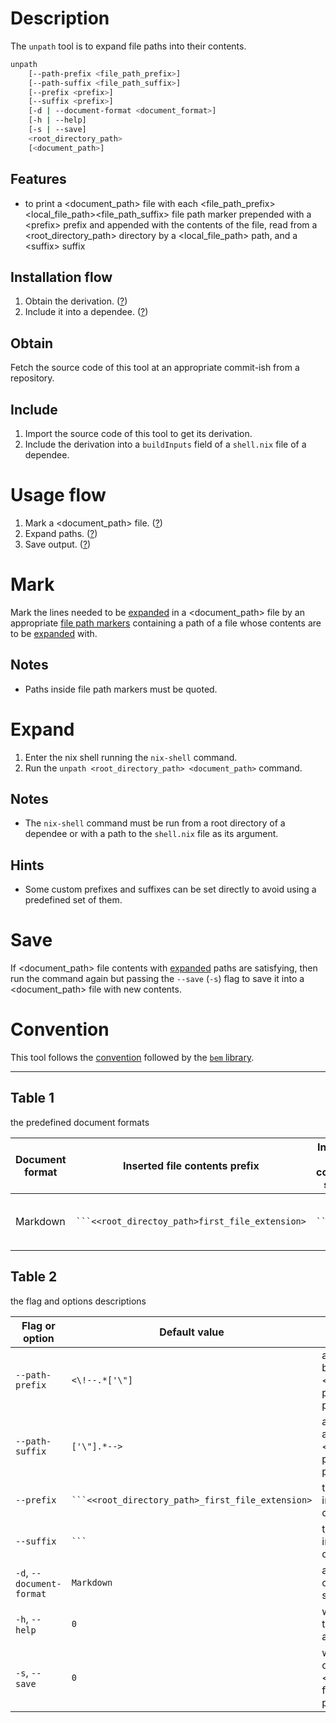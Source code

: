 # Description

The `unpath` tool is to expand file paths into their contents.

```sh
unpath
    [--path-prefix <file_path_prefix>]
    [--path-suffix <file_path_suffix>]
    [--prefix <prefix>]
    [--suffix <prefix>]
    [-d | --document-format <document_format>]
    [-h | --help]
    [-s | --save]
    <root_directory_path>
    [<document_path>]
```

## Features

- to print a \<document\_path\> file
with each \<file\_path\_prefix\>\<local\_file\_path\>\<file\_path\_suffix\> file path marker
prepended
with a \<prefix\> prefix
and appended
with the contents
of the file,
read
from a \<root\_directory\_path\> directory
by a \<local\_file\_path\> path,
and a \<suffix\> suffix

## Installation flow

1. Obtain the derivation. ([?](#obtain))
2. Include it into a dependee. ([?](#include))

## Obtain

Fetch the source code of this tool
at an appropriate commit-ish from a repository.

## Include

1. Import the source code of this tool to get its derivation.
2. Include the derivation
into a `buildInputs` field of a `shell.nix` file of a dependee.

# Usage flow

1. Mark a \<document\_path\> file. ([?](#mark))
2. Expand paths. ([?](#expand))
3. Save output. ([?](#save))

# Mark

Mark the lines needed to be [expanded](#expand)
in a \<document\_path\> file by an appropriate [file path markers](#table-1)
containing a path  of a file
whose contents are to be [expanded](#expand) with.

## Notes

- Paths inside file path markers must be quoted.

# Expand

1. Enter the nix shell running the `nix-shell` command.
2. Run the `unpath <root_directory_path> <document_path>` command.

## Notes

- The `nix-shell` command must be run from a root directory of a dependee
or with a path to the `shell.nix` file as its argument.

## Hints

- Some custom prefixes and suffixes can be set directly
to avoid using a predefined set of them.

# Save

If \<document\_path\> file contents
with [expanded](#expand) paths are satisfying,
then run the command
again
but passing the `--save` (`-s`) flag
to save it into a \<document\_path\> file
with new contents.

# Convention

This tool follows the [convention](https://github.com/monadosquito/bem#convention)
followed by the [`bem` library](https://github.com/monadosquito/bem).

---

## Table 1

the predefined document formats

|Document format|Inserted file contents prefix                    |Inserted file contents suffix |Path markers                                                  |
|---------------|-------------------------------------------------|------------------------------|--------------------------------------------------------------|
|Markdown       |` ```<<root_directoy_path>first_file_extension> `|` ``` `                       |`<!-- "<local_file_path>" -->`, `<!-- '<local_file_path>' -->`|

## Table 2

the flag and options descriptions

|Flag or option           |Default value                                      |Description                                                                   |
|-------------------------|---------------------------------------------------|------------------------------------------------------------------------------|
|`--path-prefix`          |`<\!--.*['\"]`                                     |a search pattern before a \<local\_file\_path\> path inside a file path marker|
|`--path-suffix`          |`['\"].*-->`                                       |a search pattern after a \<local\_file\_path\> path inside a file path marker |
|`--prefix`               |` ```<<root_directory_path>_first_file_extension> `|text to prepend to inserted file contents                                     |
|`--suffix`               |` ``` `                                            |text to append to inserted file contents                                      |
|`-d`, `--document-format`|`Markdown`                                         |a predefined set of prefixes and suffixes to use                              |
|`-h`, `--help`           |`0`                                                |whether to print the help message and then exit                               |
|`-s`, `--save`           |`0`                                                |whether to save output into a \<document\_path\> file instead of printing it  |
